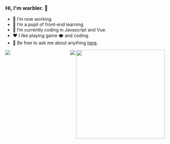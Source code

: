 <!--
 * @Author: 一尾流莺
 * @Description:
 * @Date: 2021-09-24 09:22:52
 * @LastEditTime: 2021-09-24 09:38:03
 * @FilePath: \ThinkingThigh-main\README.md
-->

### Hi, I'm warbler. 👋

- 🔭 I’m now working.
- 🌱 I’m a pupil of front-end learning.
- 🤔 I’m currently coding in Javascript and Vue.
- ❤️ I like playing game 🌩 and coding.
- 💬 Be free to ask me about anything [here](https://github.com/alanHzw/alanHzw/issues).
<img align="right" height="280" src="https://pic2.zhimg.com/v2-28020003d4a493c78d8202ba6c35f179_b.webp">
<img align="left" src="https://github-readme-stats.vercel.app/api?username=alanHzw&show_icons=true&hide_border=true">
<img align="right" src="https://github-readme-stats.vercel.app/api/top-langs/?username=alanHzw&hide_border=true">
</div>
